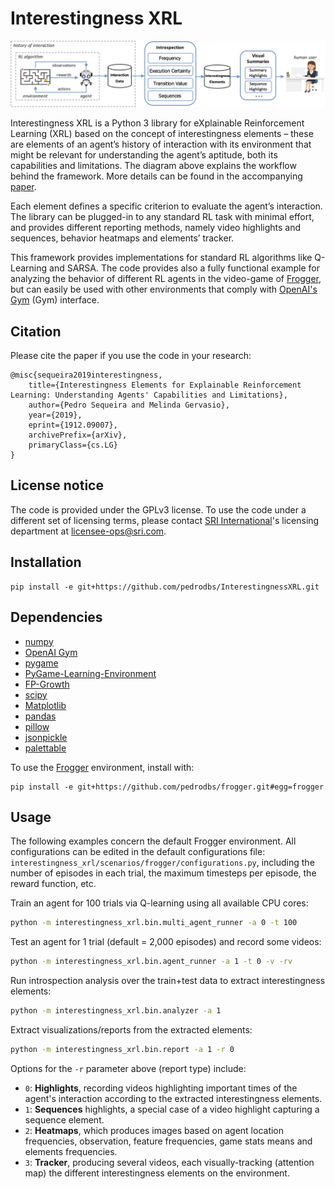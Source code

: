 # Interestingness XRL

![framework](framework.png)

Interestingness XRL is a Python 3 library for eXplainable Reinforcement Learning (XRL) based on the concept of interestingness elements – these are elements of an agent’s history of interaction with its environment that might be relevant for understanding the agent’s aptitude, both its capabilities and limitations. The diagram above explains the workflow behind the framework. More details can be found in the accompanying [paper](https://arxiv.org/abs/1912.09007).

Each element defines a specific criterion to evaluate the agent’s interaction. The library can be plugged-in to any standard RL task with minimal effort, and provides different reporting methods, namely video highlights and sequences, behavior heatmaps and elements’ tracker. 

This framework provides implementations for standard RL algorithms like Q-Learning and SARSA. The code provides also a fully functional example for analyzing the behavior of different RL agents in the video-game of [Frogger](https://github.com/pedrodbs/frogger), but can easily be used with other environments that comply with [OpenAI's Gym](https://gym.openai.com/) (Gym) interface.

## Citation

Please cite the paper if you use the code in your research:
```
@misc{sequeira2019interestingness,
    title={Interestingness Elements for Explainable Reinforcement Learning: Understanding Agents' Capabilities and Limitations},
    author={Pedro Sequeira and Melinda Gervasio},
    year={2019},
    eprint={1912.09007},
    archivePrefix={arXiv},
    primaryClass={cs.LG}
}
```

## **License notice** 

The code is provided under the GPLv3 license. To use the code under a different set of licensing terms, please contact [SRI International](https://www.sri.com/)'s licensing department at [licensee-ops@sri.com](mailto:licensee-ops@sri.com).

## Installation

```shell
pip install -e git+https://github.com/pedrodbs/InterestingnessXRL.git
```

## Dependencies

- [numpy](https://numpy.org/)
- [OpenAI Gym](https://github.com/openai/gym)
- [pygame](https://www.pygame.org/)
- [PyGame-Learning-Environment](https://github.com/ntasfi/PyGame-Learning-Environment)
- [FP-Growth](https://github.com/evandempsey/fp-growth)
- [scipy](https://www.scipy.org/)
- [Matplotlib](https://matplotlib.org/)
- [pandas](https://pandas.pydata.org/)
- [pillow](https://python-pillow.org/)
- [jsonpickle](https://github.com/jsonpickle/jsonpickle)
- [palettable](https://jiffyclub.github.io/palettable)

To use the [Frogger](https://github.com/pedrodbs/frogger) environment, install with:
```shell
pip install -e git+https://github.com/pedrodbs/frogger.git#egg=frogger
```

## Usage
The following examples concern the default Frogger environment. All configurations can be edited in the default configurations file: `interestingness_xrl/scenarios/frogger/configurations.py`, including the number of episodes in each trial, the maximum timesteps per episode, the reward function, etc.

Train an agent for 100 trials via Q-learning using all available CPU cores:
```bash
python -m interestingness_xrl.bin.multi_agent_runner -a 0 -t 100
```

Test an agent for 1 trial (default = 2,000 episodes) and record some videos:
```bash
python -m interestingness_xrl.bin.agent_runner -a 1 -t 0 -v -rv
```

Run introspection analysis over the train+test data to extract interestingness elements:
```bash
python -m interestingness_xrl.bin.analyzer -a 1
```

Extract visualizations/reports from the extracted elements:
```bash
python -m interestingness_xrl.bin.report -a 1 -r 0
```

Options for the `-r` parameter above (report type) include:
- `0`: **Highlights**, recording videos highlighting important times of the agent's interaction according to the extracted interestingness elements.
- `1`: **Sequences** highlights, a special case of a video highlight capturing a sequence element.
- `2`: **Heatmaps**, which produces images based on agent location frequencies, observation, feature frequencies, game stats means and elements frequencies.
- `3`: **Tracker**, producing several videos, each visually-tracking (attention map) the different interestingness elements on the environment.

